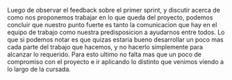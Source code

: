 Luego de observar el feedback sobre el primer sprint, y discutir acerca de como nos proponemos trabajar en lo que queda del proyecto, podemos concluir que nuestro punto fuerte es tanto la comunicacion que hay en el equipo de trabajo como nuestra predisposicion a ayudarnos entre todos. Lo que si podemos notar es que quizas estaria bueno desarrollar un poco mas cada parte del trabajo que hacemos, y no hacerlo simplemente para alcanzar lo requerido. Para esto ultimo no falta mas que un poco de compromiso con el proyecto e ir aplicando lo distinto que venimos viendo a lo largo de la cursada.

